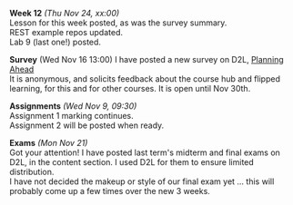 **Week 12** *(Thu Nov 24, xx:00)*   
Lesson for this week posted, as was the survey summary.  
REST example repos updated.  
Lab 9 (last one!) posted.

**Survey** (Wed Nov 16 13:00)
I have posted a new survey on D2L, [Planning Ahead](https://learn.bcit.ca//d2l/lms/survey/user/attempt/survey_start_frame.d2l?si=261919&ou=335696)  
It is anonymous, and solicits feedback about the course hub and flipped learning, for this and for other courses.
It is open until Nov 30th.

**Assignments** *(Wed Nov 9, 09:30)*  
Assignment 1 marking continues.  
Assignment 2 will be posted when ready.

**Exams** *(Mon Nov 21)*  
Got your attention! I have posted last term's midterm and final exams on D2L,
in the content section. I used D2L for them to ensure limited distribution.  
I have not decided the makeup or style of our final exam yet ... this will
probably come up a few times over the new 3 weeks.
